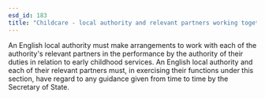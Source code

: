 ```yaml
---
esd_id: 183
title: "Childcare - local authority and relevant partners working together"
---
```


An English local authority must make arrangements to work with each of the authority's relevant partners in the performance by the authority of their duties in relation to early childhood services.  An English local authority and each of their relevant partners  must, in exercising their functions under this section, have regard to any guidance given from time to time by the Secretary of State.

